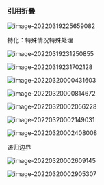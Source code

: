 ### 引用折叠

![image-20220319225659082](C:\Users\adam\AppData\Roaming\Typora\typora-user-images\image-20220319225659082.png)

特化：特殊情况特殊处理

![image-20220319231250855](C:\Users\adam\AppData\Roaming\Typora\typora-user-images\image-20220319231250855.png)

![image-20220319231702128](C:\Users\adam\AppData\Roaming\Typora\typora-user-images\image-20220319231702128.png)



![image-20220320000431603](C:\Users\adam\AppData\Roaming\Typora\typora-user-images\image-20220320000431603.png)

![image-20220320000814672](C:\Users\adam\AppData\Roaming\Typora\typora-user-images\image-20220320000814672.png)

![image-20220320002056228](C:\Users\adam\AppData\Roaming\Typora\typora-user-images\image-20220320002056228.png)

![image-20220320002149031](C:\Users\adam\AppData\Roaming\Typora\typora-user-images\image-20220320002149031.png)

![image-20220320002408008](C:\Users\adam\AppData\Roaming\Typora\typora-user-images\image-20220320002408008.png)

递归边界

![image-20220320002609145](C:\Users\adam\AppData\Roaming\Typora\typora-user-images\image-20220320002609145.png)

![image-20220320002905307](C:\Users\adam\AppData\Roaming\Typora\typora-user-images\image-20220320002905307.png)







